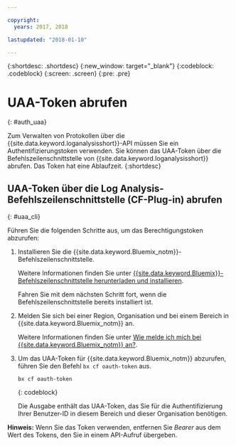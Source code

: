 ```yaml
---

copyright:
  years: 2017, 2018

lastupdated: "2018-01-10"

---
```



{:shortdesc: .shortdesc}
{:new_window: target="_blank"}
{:codeblock: .codeblock}
{:screen: .screen}
{:pre: .pre}


# UAA-Token abrufen
{: #auth_uaa}

Zum Verwalten von Protokollen über die {{site.data.keyword.loganalysisshort}}-API müssen Sie ein Authentifizierungstoken verwenden. Sie können das UAA-Token über die Befehlszeilenschnittstelle von {{site.data.keyword.loganalysisshort}} abrufen. Das Token hat eine Ablaufzeit. 
{:shortdesc}

		
## UAA-Token über die Log Analysis-Befehlszeilenschnittstelle (CF-Plug-in) abrufen
{: #uaa_cli}


Führen Sie die folgenden Schritte aus, um das Berechtigungstoken abzurufen:

1. Installieren Sie die {{site.data.keyword.Bluemix_notm}}-Befehlszeilenschnittstelle.

   Weitere Informationen finden Sie unter [{{site.data.keyword.Bluemix}}-Befehlszeilenschnittstelle herunterladen und installieren](/docs/cli/reference/bluemix_cli/download_cli.html#download_install).
   
   Fahren Sie mit dem nächsten Schritt fort, wenn die Befehlszeilenschnittstelle bereits installiert ist.
    
2. Melden Sie sich bei einer Region, Organisation und bei einem Bereich in {{site.data.keyword.Bluemix_notm}} an. 

    Weitere Informationen finden Sie unter [Wie melde ich mich bei {{site.data.keyword.Bluemix_notm}} an?](/docs/services/CloudLogAnalysis/qa/cli_qa.html#login).
	
3. Um das UAA-Token für {{site.data.keyword.Bluemix_notm}} abzurufen, führen Sie den Befehl `bx cf oauth-token` aus.

    ```
	bx cf oauth-token
	```
	{: codeblock}
	
	Die Ausgabe enthält das UAA-Token, das Sie für die Authentifizierung Ihrer Benutzer-ID in diesem Bereich und dieser Organisation benötigen.
	

**Hinweis:** Wenn Sie das Token verwenden, entfernen Sie *Bearer* aus dem Wert des Tokens, den Sie in einem API-Aufruf übergeben.
